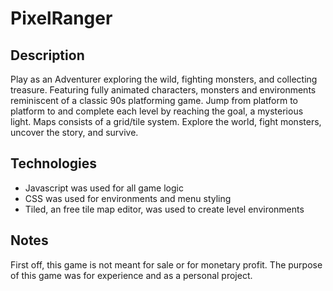 # PixelRanger
## Description

Play as an Adventurer exploring the wild, fighting monsters, and collecting treasure. Featuring fully animated characters, monsters and environments reminiscent of a classic 90s platforming game. Jump from platform to platform to and complete each level by reaching the goal, a mysterious light. Maps consists of a grid/tile system. Explore the world, fight monsters, uncover the story, and survive.


## Technologies
*  Javascript was used for all game logic
*  CSS was used for environments and menu styling
*  Tiled, an free tile map editor, was used to create level environments

## Notes
First off, this game is not meant for sale or for monetary profit. The purpose of this game was for experience and as a personal project. 
